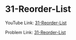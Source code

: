 # 31-Reorder-List

YouTube Link: [31-Reorder-List](https://youtu.be/f5emiR9wuBI)

Problem Link: [31-Reorder-List](https://leetcode.com/problems/reorder-list/)

